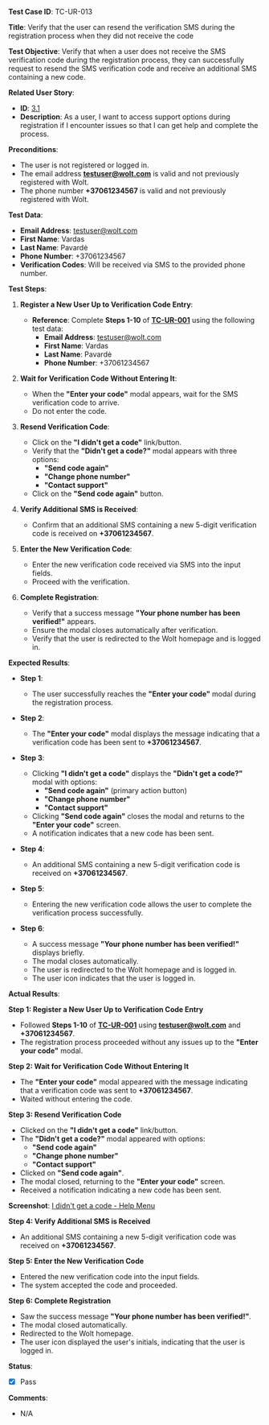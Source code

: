 **Test Case ID**: TC-UR-013

**Title**: Verify that the user can resend the verification SMS during the registration process when they did not receive the code

**Test Objective**: Verify that when a user does not receive the SMS verification code during the registration process, they can successfully request to resend the SMS verification code and receive an additional SMS containing a new code.

**Related User Story**:

- **ID**: [3.1](../../../requirements/3_User_Stories.md#31-user-registration-and-login)
- **Description**: As a user, I want to access support options during registration if I encounter issues so that I can get help and complete the process.

**Preconditions**:

- The user is not registered or logged in.
- The email address **testuser@wolt.com** is valid and not previously registered with Wolt.
- The phone number **+37061234567** is valid and not previously registered with Wolt.

**Test Data**:

- **Email Address**: testuser@wolt.com
- **First Name**: Vardas
- **Last Name**: Pavardė
- **Phone Number**: +37061234567
- **Verification Codes**: Will be received via SMS to the provided phone number.

**Test Steps**:

1. **Register a New User Up to Verification Code Entry**:
   - **Reference**: Complete **Steps 1-10** of **[TC-UR-001](TC-UR-001_Successful_Email_Registration.md)** using the following test data:
     - **Email Address**: testuser@wolt.com
     - **First Name**: Vardas
     - **Last Name**: Pavardė
     - **Phone Number**: +37061234567

2. **Wait for Verification Code Without Entering It**:
   - When the **"Enter your code"** modal appears, wait for the SMS verification code to arrive.
   - Do not enter the code.

3. **Resend Verification Code**:
   - Click on the **"I didn't get a code"** link/button.
   - Verify that the **"Didn't get a code?"** modal appears with three options:
     - **"Send code again"**
     - **"Change phone number"**
     - **"Contact support"**
   - Click on the **"Send code again"** button.

4. **Verify Additional SMS is Received**:
   - Confirm that an additional SMS containing a new 5-digit verification code is received on **+37061234567**.

5. **Enter the New Verification Code**:
   - Enter the new verification code received via SMS into the input fields.
   - Proceed with the verification.

6. **Complete Registration**:
   - Verify that a success message **"Your phone number has been verified!"** appears.
   - Ensure the modal closes automatically after verification.
   - Verify that the user is redirected to the Wolt homepage and is logged in.

**Expected Results**:

- **Step 1**:
  - The user successfully reaches the **"Enter your code"** modal during the registration process.

- **Step 2**:
  - The **"Enter your code"** modal displays the message indicating that a verification code has been sent to **+37061234567**.

- **Step 3**:
  - Clicking **"I didn't get a code"** displays the **"Didn't get a code?"** modal with options:
    - **"Send code again"** (primary action button)
    - **"Change phone number"**
    - **"Contact support"**
  - Clicking **"Send code again"** closes the modal and returns to the **"Enter your code"** screen.
  - A notification indicates that a new code has been sent.

- **Step 4**:
  - An additional SMS containing a new 5-digit verification code is received on **+37061234567**.

- **Step 5**:
  - Entering the new verification code allows the user to complete the verification process successfully.

- **Step 6**:
  - A success message **"Your phone number has been verified!"** displays briefly.
  - The modal closes automatically.
  - The user is redirected to the Wolt homepage and is logged in.
  - The user icon indicates that the user is logged in.

**Actual Results**:

**Step 1: Register a New User Up to Verification Code Entry**

- Followed **Steps 1-10** of **[TC-UR-001](TC-UR-001_Successful_Email_Registration.md)** using **testuser@wolt.com** and **+37061234567**.
- The registration process proceeded without any issues up to the **"Enter your code"** modal.

**Step 2: Wait for Verification Code Without Entering It**

- The **"Enter your code"** modal appeared with the message indicating that a verification code was sent to **+37061234567**.
- Waited without entering the code.

**Step 3: Resend Verification Code**

- Clicked on the **"I didn't get a code"** link/button.
- The **"Didn't get a code?"** modal appeared with options:
  - **"Send code again"**
  - **"Change phone number"**
  - **"Contact support"**
- Clicked on **"Send code again"**.
- The modal closed, returning to the **"Enter your code"** screen.
- Received a notification indicating a new code has been sent.

**Screenshot**: [I didn't get a code - Help Menu](../../images/TC-UR/TC-UR-013/TC-UR-013_Help_Menu.png)

**Step 4: Verify Additional SMS is Received**

- An additional SMS containing a new 5-digit verification code was received on **+37061234567**.

**Step 5: Enter the New Verification Code**

- Entered the new verification code into the input fields.
- The system accepted the code and proceeded.

**Step 6: Complete Registration**

- Saw the success message **"Your phone number has been verified!"**.
- The modal closed automatically.
- Redirected to the Wolt homepage.
- The user icon displayed the user's initials, indicating that the user is logged in.

**Status**:

- [X] Pass

**Comments**:

- N/A